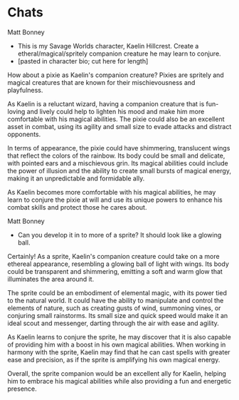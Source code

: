 # Chats

Matt Bonney
- This is my Savage Worlds character, Kaelin Hillcrest. Create a etheral/magical/spritely companion creature he may learn to conjure.
- [pasted in character bio; cut here for length]

How about a pixie as Kaelin's companion creature? Pixies are spritely and magical creatures that are known for their mischievousness and playfulness.

As Kaelin is a reluctant wizard, having a companion creature that is fun-loving and lively could help to lighten his mood and make him more comfortable with his magical abilities. The pixie could also be an excellent asset in combat, using its agility and small size to evade attacks and distract opponents.

In terms of appearance, the pixie could have shimmering, translucent wings that reflect the colors of the rainbow. Its body could be small and delicate, with pointed ears and a mischievous grin. Its magical abilities could include the power of illusion and the ability to create small bursts of magical energy, making it an unpredictable and formidable ally.

As Kaelin becomes more comfortable with his magical abilities, he may learn to conjure the pixie at will and use its unique powers to enhance his combat skills and protect those he cares about.

Matt Bonney
- Can you develop it in to more of a sprite? It should look like a glowing ball.

Certainly! As a sprite, Kaelin's companion creature could take on a more ethereal appearance, resembling a glowing ball of light with wings. Its body could be transparent and shimmering, emitting a soft and warm glow that illuminates the area around it.

The sprite could be an embodiment of elemental magic, with its power tied to the natural world. It could have the ability to manipulate and control the elements of nature, such as creating gusts of wind, summoning vines, or conjuring small rainstorms. Its small size and quick speed would make it an ideal scout and messenger, darting through the air with ease and agility.

As Kaelin learns to conjure the sprite, he may discover that it is also capable of providing him with a boost in his own magical abilities. When working in harmony with the sprite, Kaelin may find that he can cast spells with greater ease and precision, as if the sprite is amplifying his own magical energy.

Overall, the sprite companion would be an excellent ally for Kaelin, helping him to embrace his magical abilities while also providing a fun and energetic presence.
